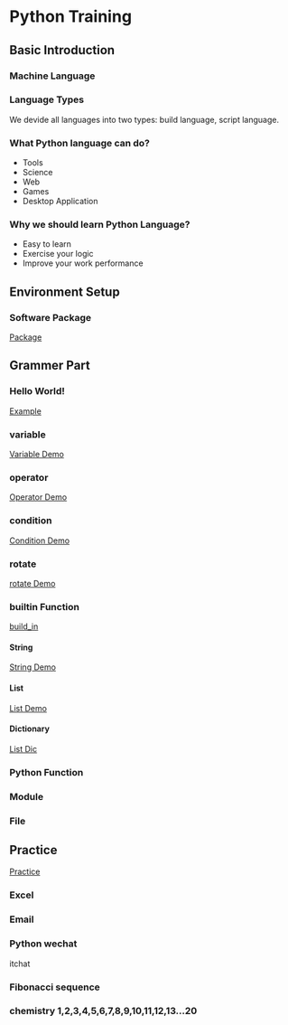 # Python Training

## Basic Introduction
### Machine Language

### Language Types
We devide all languages into two types: build language, script language.

### What Python language can do?
- Tools
- Science 
- Web
- Games
- Desktop Application

### Why we should learn Python Language?
- Easy to learn
- Exercise your logic
- Improve your work performance

## Environment Setup
### Software Package
[Package](https://www.python.org/downloads/release/python-370/)


## Grammer Part

### Hello World!
[Example](./example/helloworld.md)

### variable
[Variable Demo](./example/variable.md)

### operator
[Operator Demo](./example/operator.md)

### condition
[Condition Demo](./example/condition.md)

### rotate
[rotate Demo](./example/rotate.md)

### builtin Function
[build_in](https://docs.python.org/3/library/functions.html)

#### String
[String Demo](./example/string.md)

#### List
[List Demo](./example/list.md)

#### Dictionary
[List Dic](./example/dic.md)

### Python Function

### Module

### File


## Practice
[Practice](./practice/practice.md)
### Excel

### Email

### Python wechat
itchat
### Fibonacci sequence
### chemistry 1,2,3,4,5,6,7,8,9,10,11,12,13...20
### 